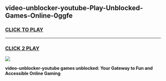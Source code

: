
## video-unblocker-youtube-Play-Unblocked-Games-Online-0ggfe
<h3>
<a href="https://premium76.site?title=video-unblocker-youtube&ref=25A">CLICK TO PLAY</a></h3>
<hr>

<h3>
<a href="https://premium76.site?title=video-unblocker-youtube&ref=25A">CLICK 2 PLAY</a>
  
</h3>

<a href="https://premium76.site?title=video-unblocker-youtube&ref=25A"><img src="https://clearcache.store/games.png"></a>


**video-unblocker-youtube games unblocked: Your Gateway to Fun and Accessible Online Gaming**
